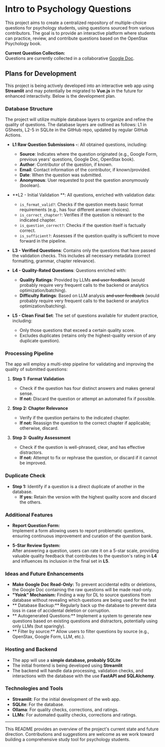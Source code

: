 # Intro to Psychology Questions

This project aims to create a centralized repository of multiple-choice questions for psychology students, using questions sourced from various contributors. The goal is to provide an interactive platform where students can practice, review, and contribute questions based on the OpenStax Psychology book.

**Current Question Collection:**  
Questions are currently collected in a collaborative [Google Doc](https://docs.google.com/document/d/14OcbX4qMwhRGgL2HfmaO_qIqZKjJfzWfvDCaZ8Kxpaw/edit).

## Plans for Development

This project is being actively developed into an interactive web app using **Streamlit** and may potentially be migrated to **Vue.js** in the future for enhanced interactivity. Below is the development plan.

### Database Structure

The project will utilize multiple database layers to organize and refine the quality of questions. The database layers are outlined as follows:
L1 in GSheets, L2-5 in SQLite in the GitHub repo, updated by regular GitHub Actions. 
- **L1 Raw Question Submissions  -**: All obtained questions, including:
  - **Source**: Indicates where the question originated (e.g., Google Form, previous years' questions, Google Doc, OpenStax book).
  - **Author**: Contributor of the question, if known.
  - **Email**: Contact information of the contributor, if known/provided.
  - **Date**: When the question was submitted.
  - **Anonymous**: User requested to post the question anonymously (boolean).

- **L2 - Initial Validation **: All questions, enriched with validation data:
  - `is_format_valid?`: Checks if the question meets basic format requirements (e.g., has four different answer choices).
  - `is_correct_chapter?`: Verifies if the question is relevant to the indicated chapter.
  - `is_question_correct?`: Checks if the question itself is factually correct.
  - `is_sufficient?`: Assesses if the question quality is sufficient to move forward in the pipeline.

- **L3 - Verified Questions**: Contains only the questions that have passed the validation checks. This includes all necessary metadata (correct formatting, grammar, chapter relevance).

- **L4 - Quality-Rated Questions**: Questions enriched with:
  - **Quality Ratings**: Provided by LLMs ~~and ~~user feedback~~~~ (would probably require very frequent calls to the backend or analytics optimization/batching).
  - **Difficulty Ratings**: Based on LLM analysis ~~and ~~user feedback~~~~ (would probably require very frequent calls to the backend or analytics optimization/batching).

- **L5 - Clean Final Set**: The set of questions available for student practice, including:
  - Only those questions that exceed a certain quality score.
  - Excludes duplicates (retains only the highest-quality version of any duplicate question).

### Processing Pipeline

The app will employ a multi-step pipeline for validating and improving the quality of submitted questions:

1. **Step 1: Format Validation**  
   - Check if the question has four distinct answers and makes general sense.
   - **If not:** Discard the question or attempt an automated fix if possible.

2. **Step 2: Chapter Relevance**  
   - Verify if the question pertains to the indicated chapter.
   - **If not:** Reassign the question to the correct chapter if applicable; otherwise, discard.

3. **Step 3: Quality Assessment**  
   - Check if the question is well-phrased, clear, and has effective distractors.
   - **If not:** Attempt to fix or rephrase the question, or discard if it cannot be improved.

### Duplicate Check

- **Step 1:** Identify if a question is a direct duplicate of another in the database.
  - **If yes:** Retain the version with the highest quality score and discard the others.

### Additional Features

- **Report Question Form:**  
  Implement a form allowing users to report problematic questions, ensuring continuous improvement and curation of the question bank.

- **5-Star Review System:**  
  After answering a question, users can rate it on a 5-star scale, providing valuable quality feedback that contributes to the question's rating in **L4** and influences its inclusion in the final set in **L5**.

### Ideas and Future Enhancements

- **Make Google Doc Read-Only:** To prevent accidental edits or deletions, the Google Doc containing the raw questions will be made read-only.
- **"Yoink" Mechanism:** Finding a way for DL to source questions from database without revealing which questions are being used for the test
- ** Database Backup:** Regularly back up the database to prevent data loss in case of accidental deletion or corruption.
- ** Autogenerated Questions:** Implement a system to generate new questions based on existing questions and distractors, potentially using only LLMs (but sparingly).
- ** Filter by source:** Allow users to filter questions by source (e.g., OpenStax, Google Form, LLM, etc.).

### Hosting and Backend

- The app will use a **simple database, probably SQLite**
- The initial frontend is being developed using **Streamlit**
- The backend will handle data processing, validation checks, and interactions with the database with the use **FastAPI and SQLAlchemy**.

### Technologies and Tools

- **Streamlit**: For the initial development of the web app.
- **SQLite**: For the database.
- **Ollama**: For quality checks, corrections, and ratings.
- **LLMs**: For automated quality checks, corrections and ratings.

---

This README provides an overview of the project's current state and future direction. Contributions and suggestions are welcome as we work toward building a comprehensive study tool for psychology students.
